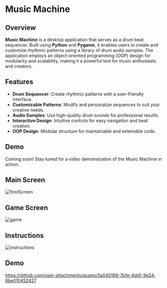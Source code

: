 # Music Machine

## Overview
**Music Machine** is a desktop application that serves as a drum beat sequencer. Built using **Python** and **Pygame**, it enables users to create and customize rhythmic patterns using a library of drum audio samples. The application employs an object-oriented programming (OOP) design for modularity and scalability, making it a powerful tool for music enthusiasts and creators.

## Features
- **Drum Sequencer**: Create rhythmic patterns with a user-friendly interface.
- **Customizable Patterns**: Modify and personalize sequences to suit your creative needs.
- **Audio Samples**: Use high-quality drum sounds for professional results.
- **Interactive Design**: Intuitive controls for easy navigation and beat creation.
- **OOP Design**: Modular structure for maintainable and extensible code.

## Demo
Coming soon! Stay tuned for a video demonstration of the Music Machine in action.

## Main Screen

![firstScreen](https://github.com/user-attachments/assets/2d0bf521-a263-4f70-8615-ab4ea4f1c0e5)

## Game Screen

![game](https://github.com/user-attachments/assets/6b3946b9-c123-44c0-a7b4-5c724dd823b9)

## Instructions

![instructions](https://github.com/user-attachments/assets/76eef5ad-dff0-438d-b942-f18d995622f6)

## Demo

https://github.com/user-attachments/assets/5a040189-7b1e-4dd1-9e24-6be010452427

